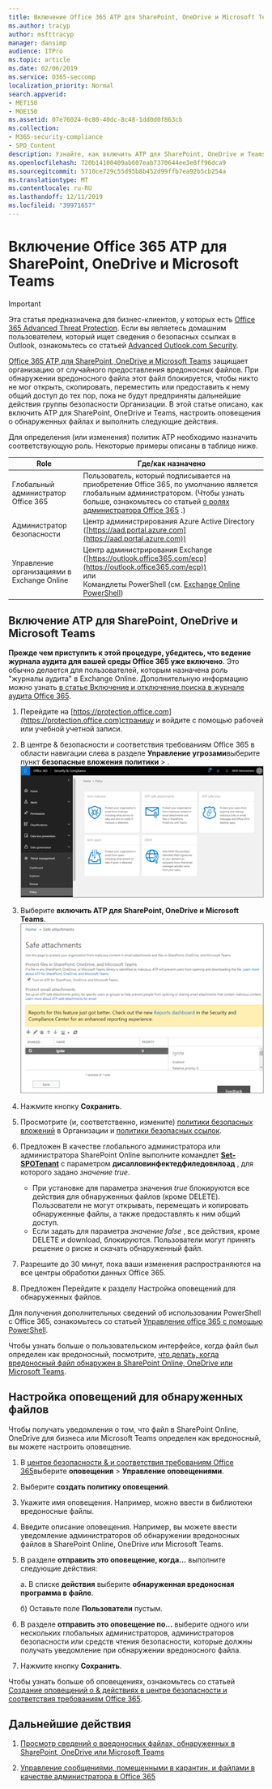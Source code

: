 ```yaml
---
title: Включение Office 365 ATP для SharePoint, OneDrive и Microsoft Teams
ms.author: tracyp
author: msfttracyp
manager: dansimp
audience: ITPro
ms.topic: article
ms.date: 02/06/2019
ms.service: O365-seccomp
localization_priority: Normal
search.appverid:
- MET150
- MOE150
ms.assetid: 07e76024-0c80-40dc-8c48-1dd0d0f863cb
ms.collection:
- M365-security-compliance
- SPO_Content
description: Узнайте, как включить ATP для SharePoint, OneDrive и Teams, включая настройку оповещений для обнаруженных файлов.
ms.openlocfilehash: 720b14100409ab607eab7370644ee3e8ff96dca9
ms.sourcegitcommit: 5710ce729c55d95b8b452d99ffb7ea92b5cb254a
ms.translationtype: MT
ms.contentlocale: ru-RU
ms.lasthandoff: 12/11/2019
ms.locfileid: "39971657"
---
```

# <a name="turn-on-office-365-atp-for-sharepoint-onedrive-and-microsoft-teams"></a>Включение Office 365 ATP для SharePoint, OneDrive и Microsoft Teams

> [!IMPORTANT]
> Эта статья предназначена для бизнес-клиентов, у которых есть [Office 365 Advanced Threat Protection](office-365-atp.md). Если вы являетесь домашним пользователем, который ищет сведения о безопасных ссылках в Outlook, ознакомьтесь со статьей [Advanced Outlook.com Security](https://support.office.com/article/882d2243-eab9-4545-a58a-b36fee4a46e2).

[Office 365 ATP для SharePoint, OneDrive и Microsoft Teams](atp-for-spo-odb-and-teams.md) защищает организацию от случайного предоставления вредоносных файлов. При обнаружении вредоносного файла этот файл блокируется, чтобы никто не мог открыть, скопировать, переместить или предоставить к нему общий доступ до тех пор, пока не будут предприняты дальнейшие действия группы безопасности Организации. В этой статье описано, как включить ATP для SharePoint, OneDrive и Teams, настроить оповещения о обнаруженных файлах и выполнить следующие действия.
  
Для определения (или изменения) политик ATP необходимо назначить соответствующую роль. Некоторые примеры описаны в таблице ниже.

|Role  |Где/как назначено  |
|---------|---------|
|Глобальный администратор Office 365 |Пользователь, который подписывается на приобретение Office 365, по умолчанию является глобальным администратором. (Чтобы узнать больше, ознакомьтесь со статьей [о ролях администратора Office 365](https://docs.microsoft.com/office365/admin/add-users/about-admin-roles) .)         |
|Администратор безопасности |Центр администрирования Azure Active Directory ([https://aad.portal.azure.com](https://aad.portal.azure.com))|
|Управление организациями в Exchange Online |Центр администрирования Exchange ([https://outlook.office365.com/ecp](https://outlook.office365.com/ecp)) <br>или <br>  Командлеты PowerShell (см. [Exchange Online PowerShell](https://docs.microsoft.com/powershell/exchange/exchange-online/exchange-online-powershell)) |
  
## <a name="turn-on-atp-for-sharepoint-onedrive-and-microsoft-teams"></a>Включение ATP для SharePoint, OneDrive и Microsoft Teams

**Прежде чем приступить к этой процедуре, убедитесь, что ведение журнала аудита для вашей среды Office 365 уже включено**. Это обычно делается для пользователей, которым назначена роль "журналы аудита" в Exchange Online. Дополнительную информацию можно узнать [в статье Включение и отключение поиска в журнале аудита Office 365](../../compliance/turn-audit-log-search-on-or-off.md).
  
1. Перейдите на [https://protection.office.com](https://protection.office.com)страницу и войдите с помощью рабочей или учебной учетной записи.
    
2. В центре &amp; безопасности и соответствия требованиям Office 365 в области навигации слева в разделе **Управление угрозами**выберите пункт **безопасные вложения** **политики** \> . <br/>![В центре безопасности &amp; и соответствия требованиям выберите Политика управления \> угрозами](../media/08849c91-f043-4cd1-a55e-d440c86442f2.png)
  
3. Выберите **включить ATP для SharePoint, OneDrive и Microsoft Teams**.<br/>![Включение расширенной защиты от угроз для SharePoint Online, OneDrive для бизнеса и Microsoft Teams](../media/48cfaace-59cc-4e60-bf86-05ff6b99bdbf.png)
  
4. Нажмите кнопку **Сохранить**.
    
5. Просмотрите (и, соответственно, измените) [политики безопасных вложений](set-up-atp-safe-attachments-policies.md) в Организации и [политики безопасных ссылок](set-up-atp-safe-links-policies.md).
    
6. Предложен В качестве глобального администратора или администратора SharePoint Online выполните командлет **[Set-SPOTenant](https://docs.microsoft.com/powershell/module/sharepoint-online/Set-SPOTenant?view=sharepoint-ps)** с параметром **дисалловинфектедфиледовнлоад** , для которого задано *значение true*. <br/>
      - При установке для параметра значения *true* блокируются все действия для обнаруженных файлов (кроме DELETE). Пользователи не могут открывать, перемещать и копировать обнаруженные файлы, а также предоставлять к ним общий доступ.
      - Если задать для параметра *значение false* , все действия, кроме DELETE и download, блокируются. Пользователи могут принять решение о риске и скачать обнаруженный файл.  
   
7. Разрешите до 30 минут, пока ваши изменения распространяются на все центры обработки данных Office 365.
    
8. Предложен Перейдите к разделу Настройка оповещений для обнаруженных файлов.
    
Для получения дополнительных сведений об использовании PowerShell с Office 365, ознакомьтесь со статьей [Управление office 365 с помощью PowerShell](https://docs.microsoft.com/office365/enterprise/powershell/manage-office-365-with-office-365-powershell). 

Чтобы узнать больше о пользовательском интерфейсе, когда файл был определен как вредоносный, посмотрите, [что делать, когда вредоносный файл обнаружен в SharePoint Online, OneDrive или Microsoft Teams](https://support.office.com/article/01e902ad-a903-4e0f-b093-1e1ac0c37ad2). 
  
## <a name="set-up-alerts-for-detected-files"></a>Настройка оповещений для обнаруженных файлов

Чтобы получать уведомления о том, что файл в SharePoint Online, OneDrive для бизнеса или Microsoft Teams определен как вредоносный, вы можете настроить оповещение.
  
1. В [центре безопасности &amp; и соответствия требованиям Office 365](https://protection.office.com)выберите **оповещения** \> **Управление оповещениями**.
    
2. Выберите **создать политику оповещений**.
    
3. Укажите имя оповещения. Например, можно ввести в библиотеки вредоносные файлы.
    
4. Введите описание оповещения. Например, вы можете ввести уведомление администраторов об обнаружении вредоносных файлов в SharePoint Online, OneDrive или Microsoft Teams.
    
5. В разделе **отправить это оповещение, когда...** выполните следующие действия: 
    
    а. В списке **действия** выберите **обнаруженная вредоносная программа в файле**.
    
    б) Оставьте поле **Пользователи** пустым. 
    
6. В разделе **отправить это оповещение по...** выберите одного или нескольких глобальных администраторов, администраторов безопасности или средств чтения безопасности, которые должны получать уведомление при обнаружении вредоносного файла. 
    
7. Нажмите кнопку **Сохранить**.
    
Чтобы узнать больше об оповещениях, ознакомьтесь со статьей [Создание оповещений о &amp; действиях в центре безопасности и соответствия требованиям Office 365](../../compliance/create-activity-alerts.md). 
  
## <a name="next-steps"></a>Дальнейшие действия

1. [Просмотр сведений о вредоносных файлах, обнаруженных в SharePoint, OneDrive или Microsoft Teams](malicious-files-detected-in-spo-odb-or-teams.md)
    
2. [Управление сообщениями, помещенными в карантин, и файлами в качестве администратора в Office 365](manage-quarantined-messages-and-files.md)
    

  

